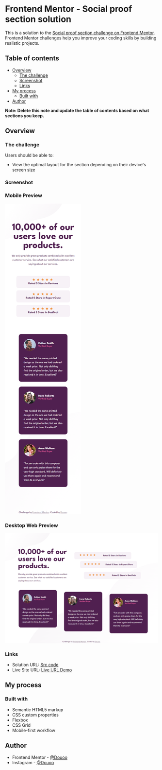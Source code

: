 # Frontend Mentor - Social proof section solution

This is a solution to the [Social proof section challenge on Frontend Mentor](https://www.frontendmentor.io/challenges/social-proof-section-6e0qTv_bA). Frontend Mentor challenges help you improve your coding skills by building realistic projects. 

## Table of contents

- [Overview](#overview)
  - [The challenge](#the-challenge)
  - [Screenshot](#screenshot)
  - [Links](#links)
- [My process](#my-process)
  - [Built with](#built-with)
- [Author](#author)

**Note: Delete this note and update the table of contents based on what sections you keep.**

## Overview

### The challenge

Users should be able to:

- View the optimal layout for the section depending on their device's screen size

### Screenshot

<h3>Mobile Preview</h3>

![](mobile-web-preview.png)

<h3>Desktop Web Preview</h3>

![](desktop-web-preview.png)

### Links

- Solution URL: [Src code](https://github.com/Douoo/frontendmentor_challenges/tree/main/social-proof-section-master)
- Live Site URL: [Live URL Demo](https://douoo.github.io/frontendmentor_challenges/social-proof-section-master)

## My process

### Built with

- Semantic HTML5 markup
- CSS custom properties
- Flexbox
- CSS Grid
- Mobile-first workflow


## Author


- Frontend Mentor - [@Douoo](https://www.frontendmentor.io/profile/douoo)
- Instagram - [@Douoo](https://www.instagram.com/douooo/)
